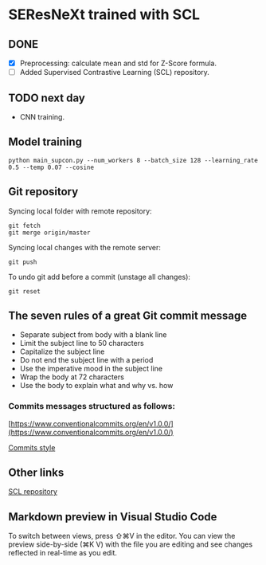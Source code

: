 # SEResNeXt trained with SCL

## DONE
- [x] Preprocessing: calculate mean and std for Z-Score formula.
- [ ] Added Supervised Contrastive Learning (SCL) repository.
	
## TODO next day
- CNN training.

## Model training

	python main_supcon.py --num_workers 8 --batch_size 128 --learning_rate 0.5 --temp 0.07 --cosine

## Git repository
Syncing local folder with remote repository:

	git fetch
	git merge origin/master

Syncing local changes with the remote server:

	git push

To undo git add before a commit (unstage all changes):

	git reset


## The seven rules of a great Git commit message

* Separate subject from body with a blank line
* Limit the subject line to 50 characters
* Capitalize the subject line
* Do not end the subject line with a period
* Use the imperative mood in the subject line
* Wrap the body at 72 characters
* Use the body to explain what and why vs. how

### Commits messages structured as follows:
[https://www.conventionalcommits.org/en/v1.0.0/](https://www.conventionalcommits.org/en/v1.0.0/)

[Commits style](https://chris.beams.io/posts/git-commit/)

## Other links
[SCL repository](https://github.com/HobbitLong/SupContrast)

## Markdown preview in Visual Studio Code

To switch between views, press ⇧⌘V in the editor. You can view the preview side-by-side (⌘K V) with the file you are editing and see changes reflected in real-time as you edit.

